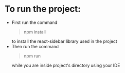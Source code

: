 <h1>To run the project:</h1>
<ul>
  <li>First run the command <blockquote>npm install</blockquote> to install the react-sidebar library used in the project</li>
  <li>Then run the command <blockquote>npm run</blockquote> while you are inside project's directory using your IDE</li>
</ul>
